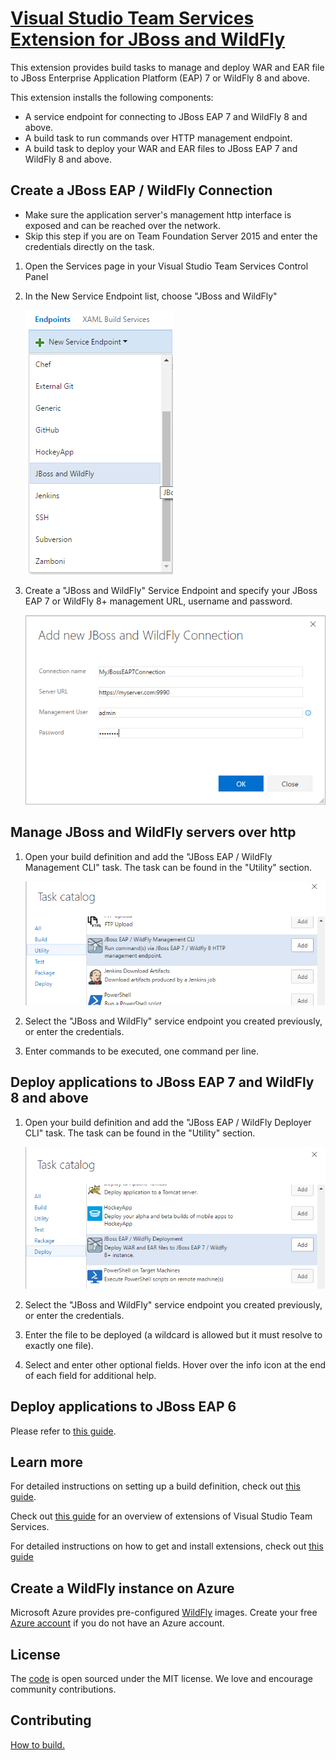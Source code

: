 # [Visual Studio Team Services Extension for JBoss and WildFly](https://marketplace.visualstudio.com/items?itemName=ms-vsts.jboss-wildfly-management-extension)

This extension provides build tasks to manage and deploy WAR and EAR file to JBoss Enterprise Application Platform (EAP) 7 or WildFly 8 and above.

This extension installs the following components:
* A service endpoint for connecting to JBoss EAP 7 and WildFly 8 and above.
* A build task to run commands over HTTP management endpoint.
* A build task to deploy your WAR and EAR files to JBoss EAP 7 and WildFly 8 and above.

## Create a JBoss EAP / WildFly Connection
* Make sure the application server's management http interface is exposed and can be reached over the network.
* Skip this step if you are on Team Foundation Server 2015 and enter the credentials directly on the task.

1. Open the Services page in your Visual Studio Team Services Control Panel
1. In the New Service Endpoint list, choose "JBoss and WildFly"

   ![WildFly/JBoss EAP Endpoint](Tasks/images/AddNewConnection.png)

1. Create a "JBoss and WildFly" Service Endpoint and specify your JBoss EAP 7 or WildFly 8+ management URL, username and password.

   ![WildFly/JBoss EAP Endpoint](Tasks/images/WildFlyConnection.png)

## Manage JBoss and WildFly servers over http

1. Open your build definition and add the "JBoss EAP / WildFly Management CLI" task. The task can be found in the "Utility" section.

   ![WildFly/Mangement task](Tasks/images/managementtask.png) 
  
1. Select the "JBoss and WildFly" service endpoint you created previously, or enter the credentials.
1. Enter commands to be executed, one command per line.

## Deploy applications to JBoss EAP 7 and WildFly 8 and above

1. Open your build definition and add the "JBoss EAP / WildFly Deployer CLI" task. The task can be found in the "Utility" section.

   ![WildFly/Deployment task](Tasks/images/deploymenttask.png)

1. Select the "JBoss and WildFly" service endpoint you created previously, or enter the credentials.
1. Enter the file to be deployed (a wildcard is allowed but it must resolve to exactly one file).
1. Select and enter other optional fields.  Hover over the info icon at the end of each field for additional help.

## Deploy applications to JBoss EAP 6
Please refer to [this guide](docs/jboss6.md).

## Learn more
For detailed instructions on setting up a build definition, check out [this guide](https://msdn.microsoft.com/library/vs/alm/build/define/create).

Check out [this guide](https://www.visualstudio.com/en-us/docs/integrate/extensions/overview) for an overview of extensions of Visual Studio Team Services.

For detailed instructions on how to get and install extensions, check out [this guide](https://www.visualstudio.com/en-us/docs/marketplace/overview)

## Create a WildFly instance on Azure
Microsoft Azure provides pre-configured [WildFly](https://azure.microsoft.com/en-us/marketplace/virtual-machines/all/?term=wildfly) images. Create your free [Azure account](https://azure.microsoft.com/en-us/free/) if you do not have an Azure account. 

## License
The [code](https://github.com/Microsoft/vsts-jboss-wildfly) is open sourced under the MIT license. We love and encourage community contributions.

## Contributing
[How to build.](docs/_build.md) 
